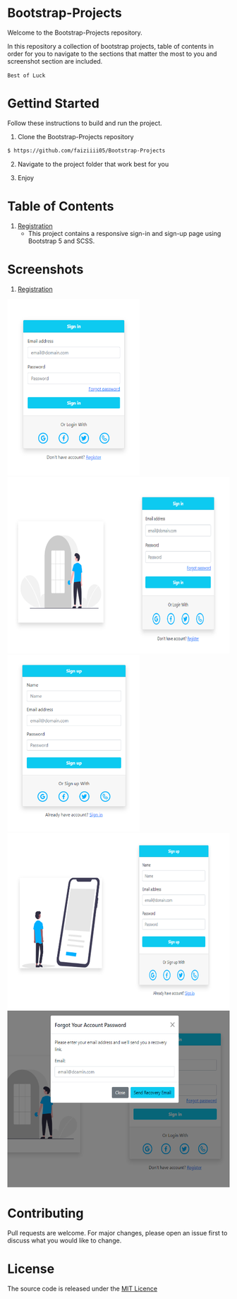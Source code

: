 # Bootstrap-Projects

Welcome to the Bootstrap-Projects repository.

In this repository a collection of bootstrap projects, table of contents in order for you to navigate to the sections that matter the most to you and screenshot section are included.

`Best of Luck`

# Gettind Started

Follow these instructions to build and run the project.

1. Clone the Bootstrap-Projects repository

```sh
$ https://github.com/faiziiii05/Bootstrap-Projects
```

2. Navigate to the project folder that work best for you

3. Enjoy

# Table of Contents

1. [Registration](/Registration/)
   - This project contains a responsive sign-in and sign-up page using Bootstrap 5 and SCSS.

# Screenshots

1. [Registration](/Registration/)

<img src="/screenshots/Registration/mobile_signin.PNG" alt="Mobile Sign in" width="300" height="400"/> <img src="/screenshots/Registration/desktop_signin.PNG" alt="Desktop Sign in" width="700" height="400"/> 
<img src="/screenshots/Registration/mobile_signup.PNG" alt="Mobile Sign up" width="300" height="400"/>  <img src="/screenshots/Registration/desktop_signup.PNG" alt="Desktop Sign up" width="700" height="400"/> 
<img src="/screenshots/Registration/forgot_password_model.PNG" alt="Forgot Password Model" width="700" height="400"/>

# Contributing

Pull requests are welcome. For major changes, please open an issue first to discuss what you would like to change.

# License

The source code is released under the [MIT Licence](/LICENSE)

